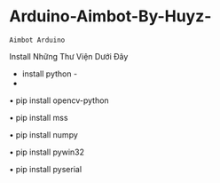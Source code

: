 # Arduino-Aimbot-By-Huyz-
```Aimbot Arduino ```

Install Những Thư Viện Dưới Đây 

- install python -
- 
• pip install opencv-python

• pip install mss

• pip install numpy

• pip install pywin32

• pip install pyserial


